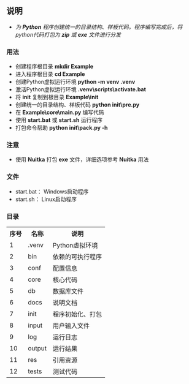 ## 说明

* *为 **Python** 程序创建统一的目录结构、样板代码。程序编写完成后，将python代码打包为 **zip** 或 **exe** 文件进行分发*

### 用法

* 创建程序根目录 **mkdir Example**
* 进入程序根目录 **cd Example**
* 创建Python虚拟运行环境 **python -m venv .venv**
* 激活Python虚拟运行环境 **.venv\scripts\activate.bat**
* 将 **init** 复制到根目录 **Example\init**
* 创建统一的目录结构、样板代码 **python init\pre.py**
* 在 **Example\core\main.py** 编写代码
* 使用 **start.bat** 或 **start.sh** 运行程序
* 打包命令帮助 **python init\pack.py -h**

### 注意

* 使用 **Nuitka** 打包 **exe** 文件，详细选项参考 **Nuitka** 用法

### 文件

* start.bat： Windows启动程序
* start.sh： Linux启动程序

### 目录

<table>
    <tr>
        <th>序号</th>
        <th>名称</th>
        <th>说明</th>
    </tr>
    <tr>
        <td>1</td>
        <td>.venv</td>
        <td>Python虚拟环境</td>
    </tr>
    <tr>
        <td>2</td>
        <td>bin</td>
        <td>依赖的可执行程序</td>
    </tr>
    <tr>
        <td>3</td>
        <td>conf</td>
        <td>配置信息</td>
    </tr>
    <tr>
        <td>4</td>
        <td>core</td>
        <td>核心代码</td>
    </tr>
    <tr>
        <td>5</td>
        <td>db</td>
        <td>数据库文件</td>
    </tr>
    <tr>
        <td>6</td>
        <td>docs</td>
        <td>说明文档</td>
    </tr>
    <tr>
        <td>7</td>
        <td>init</td>
        <td>程序初始化、打包</td>
    </tr>
    <tr>
        <td>8</td>
        <td>input</td>
        <td>用户输入文件</td>
    </tr>
    <tr>
        <td>9</td>
        <td>log</td>
        <td>运行日志</td>
    </tr>
    <tr>
        <td>10</td>
        <td>output</td>
        <td>运行结果</td>
    </tr>
    <tr>
        <td>11</td>
        <td>res</td>
        <td>引用资源</td>
    </tr>
    <tr>
        <td>12</td>
        <td>tests</td>
        <td>测试代码</td>
    </tr>
</table>